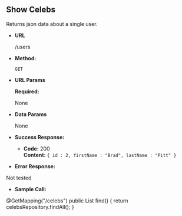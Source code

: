**Show Celebs**
----
  Returns json data about a single user.

* **URL**

  /users

* **Method:**

  `GET`
  
*  **URL Params**

   **Required:**
 
   None

* **Data Params**

  None

* **Success Response:**

  * **Code:** 200 <br />
    **Content:** `{ id : 2, firstName : "Brad", lastName : "Pitt" }`
 
* **Error Response:**

 Not tested

* **Sample Call:**

 @GetMapping("/celebs")
    public List<Celeb> find() {
        return celebsRepository.findAll();
    }
 
